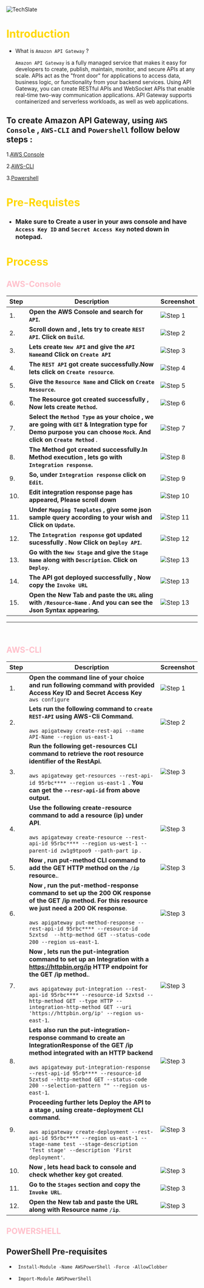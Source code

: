 ![TechSlate](../../global/images/ts.png)

# <span style="color: gold;"> Introduction

- What is ``Amazon API Gateway`` ?

    ``Amazon API Gateway`` is a fully managed service that makes it easy for developers to create, publish, maintain, monitor, and secure APIs at any scale. APIs act as the "front door" for applications to access data, business logic, or functionality from your backend services. Using API Gateway, you can create RESTful APIs and WebSocket APIs that enable real-time two-way communication applications. API Gateway supports containerized and serverless workloads, as well as web applications.

## To create Amazon API Gateway, using ```AWS Console``` , ```AWS-CLI``` and  ```Powershell``` follow below steps :

1.[AWS Console](#aws-console)

2.[AWS-CLI](#aws-cli)

3.[Powershell](#powershell)

# <span style="color: gold;">Pre-Requistes

- ### Make sure to Create a user in your aws console and have ```Access Key ID``` and ```Secret Access Key``` noted down in notepad.

# <span style="color: gold;">Process

## <span style="color: pink;">**AWS-Console**

| Step | Description | Screenshot |
|------|-------------|------------|
| 1. | **Open the AWS Console and search for ``API``.** | ![Step 1](../images/api-1.png) |
| 2. | **Scroll down and , lets try to create ``REST API``. Click on ``Build``.** | ![Step 2](../images/api-2.png) |
| 3. | **Lets create ``New API`` and give the ``API Name``and Click on ``Create API``** | ![Step 3](../images/api-3.png) |
| 4. | **The ``REST API`` got create successfully.Now lets click on ``Create resource``**. | ![Step 4](../images/api-4.png) |
| 5. | **Give the ``Resource Name`` and Click on ``Create Resource``.** | ![Step 5](../images/api-5.png) | 
| 6. | **The Resource got created successfully , Now lets create `Method`.** | ![Step 6](../images/api-6.png) |
| 7. | **Select the ``Method Type`` as your choice , we are going with ``GET`` & Integration type for Demo purpose you can choose ``Mock``. And click on ``Create Method``** .| ![Step 7](../images/api-7.png) |
| 8. | **The Method got created successfully.In Method execution , lets go with ``Integration response``.**| ![Step 8](../images/api-8.png) |
| 9. | **So, under ``Integration response`` click on ``Edit``.** | ![Step 9](../images/api-9.png) |
| 10.|**Edit integration response page has appeared, Please scroll down** | ![Step 10](../images/api-10.png) |
| 11.|**Under ``Mapping Templates`` , give some json sample query according to your wish and Click on ``Update``.** | ![Step 11](../images/api-11.png) |
| 12.|**The ``Integration response`` got updated sucessfully . Now Click on ``Deploy API``.** | ![Step 12](../images/api-12.png) |
| 13.|**Go with the ``New Stage`` and give the ``Stage Name`` along with ``Description``. Click on ``Deploy``.** | ![Step 13](../images/api-13.png) |
| 14.|**The API got deployed successfully , Now copy the ``Invoke URL``** | ![Step 13](../images/api-14.png) |
| 15.|**Open the New Tab and paste the ``URL`` aling with ``/Resource-Name`` . And you can see the Json Syntax appearing.** | ![Step 13](../images/api-15.png) |

***
<br>

## <span style="color: pink;">**AWS-CLI**


| Step | Description | Screenshot |
|------|-------------|------------|
| 1. | **Open the command line of your choice and run following command with provided **Access Key ID** and **Secret Access Key**** <br> ``aws configure`` | ![Step 1](../images/aws-conf.png) |
| 2. | **Lets run the following command to ``create REST-API`` using AWS-Cli Command.** <br> </br>``aws apigateway create-rest-api --name API-Name --region us-east-1``| ![Step 2](../images/api-cli-1.png) |
| 3. | **Run the following get-resources CLI command to retrieve the root resource identifier of the RestApi.** <br> </br>``aws apigateway get-resources --rest-api-id 95rbc**** --region us-east-1 ``. **You can get the ``--resr-api-id`` from above output.**| ![Step 3](../images/api-cli-2.png) |
| 4. | **Use the following create-resource command to add a resource (ip) under API**. <br> </br> ``aws apigateway create-resource --rest-api-id 95rbc**** --region us-west-1 --parent-id zw1g9tpoo9 --path-part ip`` . | ![Step 3](../images/api-cli-3.png) |
| 5. | **Now , run put-method CLI command to add the GET HTTP method on the ``/ip`` resource.**.| ![Step 3](../images/api-cli-4.png) |
| 6. | **Now , run the put-method-response command to set up the 200 OK response of the GET /ip method. For this resource we just need a 200 OK response**.<br> </br> ``aws apigateway put-method-response --rest-api-id 95rbc**** --resource-id 5zxtsd  --http-method GET --status-code 200 --region us-east-1``.| ![Step 3](../images/api-cli-5.png) |
| 7. | **Now , lets run the put-integration command to set up an Integration with a https://httpbin.org/ip HTTP endpoint for the GET /ip method.**. <br> </br> ``aws apigateway put-integration --rest-api-id 95rbc**** --resource-id 5zxtsd --http-method GET --type HTTP --integration-http-method GET --uri 'https://httpbin.org/ip' --region us-east-1``.| ![Step 3](../images/api-cli-6.png) |
| 8. | **Lets also run the put-integration-response command to create an IntegrationResponse of the GET /ip method integrated with an HTTP backend** <br> </br> ``aws apigateway put-integration-response --rest-api-id 95rb**** --resource-id 5zxtsd --http-method GET --status-code 200 --selection-pattern "" --region us-east-1``.| ![Step 3](../images/api-cli-7.png) |
| 9. | **Proceeding further lets  Deploy the API to a stage , using create-deployment CLI command.** <br> </br> ``aws apigateway create-deployment --rest-api-id 95rbc**** --region us-east-1 --stage-name test --stage-description 'Test stage' --description 'First deployment'``.| ![Step 3](../images/api-cli-8.png) |
| 10. | **Now , lets head back to console and check whether key got created**.| ![Step 3](../images/api-cli-9.png) |
| 11. | **Go to the ``Stages`` section and copy the ``Invoke URL``**.| ![Step 3](../images/api-cli-10.png) |
| 12. | **Open the New tab and paste the URL along with Resource name ``/ip``**.| ![Step 3](../images/api-cli-11.png) |







## <span style="color: pink;"> **POWERSHELL**

 ## PowerShell Pre-requisites

 -      Install-Module -Name AWSPowerShell -Force -AllowClobber

 -      Import-Module AWSPowerShell

